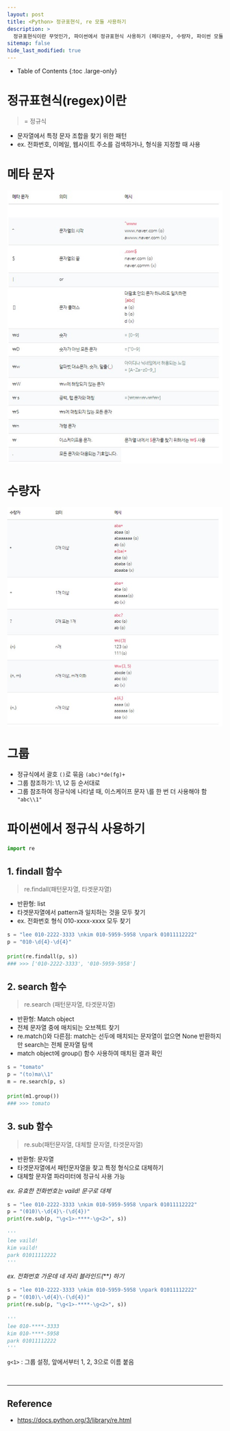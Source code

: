 ```yaml
---
layout: post
title: <Python> 정규표현식, re 모듈 사용하기
description: >
  정규표현식이란 무엇인가, 파이썬에서 정규표현식 사용하기 (메타문자, 수량자, 파이썬 모듈 re 사용하기)
sitemap: false
hide_last_modified: true
---
```


- Table of Contents
{:toc .large-only}

# 정규표현식(regex)이란

> = 정규식

- 문자열에서 특정 문자 조합을 찾기 위한 패턴
- ex. 전화번호, 이메일, 웹사이트 주소를 검색하거나, 형식을 지정할 때 사용


# 메타 문자
![](/assets/img/221006/meta.jpg)


# 수량자
![](/assets/img/221006/qt.jpg) 


# 그룹
- 정규식에서 괄호 `()`로 묶음 `(abc)*de(fg)+`
- 그룹 참조하기: \1, \2 등 순서대로
- 그룹 참조하여 정규식에 나타낼 때, 이스케이프 문자 \를 한 번 더 사용해야 함 ` "abc\\1"`



# 파이썬에서 정규식 사용하기

~~~python
import re
~~~

## 1. findall 함수

> re.findall(패턴문자열, 타겟문자열)


- 반환형: list
- 타겟문자열에서 pattern과 일치하는 것을 모두 찾기
- ex. 전화번호 형식 010-xxxx-xxxx 모두 찾기

~~~python
s = "lee 010-2222-3333 \nkim 010-5959-5958 \npark 01011112222"
p = "010-\d{4}-\d{4}"

print(re.findall(p, s))
### >>> ['010-2222-3333', '010-5959-5958']
~~~


## 2. search 함수

> re.search (패턴문자열, 타겟문자열)

- 반환형: Match object
- 전체 문자열 중에 매치되는 오브젝트 찾기
- re.match()와 다른점: match는 선두에 매치되는 문자열이 없으면 None 반환하지만 search는 전체 문자열 탐색
- match object에 group() 함수 사용하여 매치된 결과 확인

~~~python
s = "tomato"
p = "(to)ma\\1"
m = re.search(p, s)

print(m1.group())
### >>> tomato
~~~

## 3. sub 함수

> re.sub(패턴문자열, 대체할 문자열, 타겟문자열)

- 반환형: 문자열
- 타겟문자열에서 패턴문자열을 찾고 특정 형식으로 대체하기
- 대체할 문자열 파라미터에 정규식 사용 가능

*ex. 유효한 전화번호는 vaild! 문구로 대체*
~~~python
s = "lee 010-2222-3333 \nkim 010-5959-5958 \npark 01011112222"
p = "(010)\-\d{4}\-(\d{4})"
print(re.sub(p, "\g<1>-****-\g<2>", s))

'''
lee vaild! 
kim vaild! 
park 01011112222
'''
~~~

*ex. 전화번호 가운데 네 자리 블라인드(****) 하기*
~~~python
s = "lee 010-2222-3333 \nkim 010-5959-5958 \npark 01011112222"
p = "(010)\-\d{4}\-(\d{4})"
print(re.sub(p, "\g<1>-****-\g<2>", s))

'''
lee 010-****-3333 
kim 010-****-5958 
park 01011112222
'''
~~~

`g<1>` : 그룹 설정, 앞에서부터 1, 2, 3으로 이름 붙음

<br>

---

## Reference
- https://docs.python.org/3/library/re.html